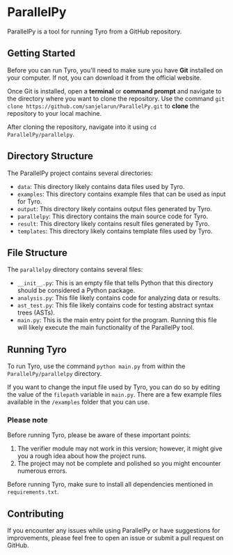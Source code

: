 # ParallelPy

ParallelPy is a tool for running Tyro from a GitHub repository.

## Getting Started

Before you can run Tyro, you'll need to make sure you have **Git** installed on your computer. If not, you can download it from the official website.

Once Git is installed, open a **terminal** or **command prompt** and navigate to the directory where you want to clone the repository. Use the command `git clone https://github.com/sanjelarun/ParallelPy.git` to **clone** the repository to your local machine.

After cloning the repository, navigate into it using `cd ParallelPy/parallelpy`.

## Directory Structure

The ParallelPy project contains several directories:

- `data`: This directory likely contains data files used by Tyro.
- `examples`: This directory contains example files that can be used as input for Tyro.
- `output`: This directory likely contains output files generated by Tyro.
- `parallelpy`: This directory contains the main source code for Tyro.
- `result`: This directory likely contains result files generated by Tyro.
- `templates`: This directory likely contains template files used by Tyro.

## File Structure

The `parallelpy` directory contains several files:

- `__init__.py`: This is an empty file that tells Python that this directory should be considered a Python package.
- `analysis.py`: This file likely contains code for analyzing data or results.
- `ast_test.py`: This file likely contains code for testing abstract syntax trees (ASTs).
- `main.py`: This is the main entry point for the program. Running this file will likely execute the main functionality of the ParallelPy tool.

## Running Tyro

To run Tyro, use the command `python main.py` from within the `ParallelPy/parallelpy` directory.

If you want to change the input file used by Tyro, you can do so by editing the value of the `filepath` variable in `main.py`. There are a few example files available in the `/examples` folder that you can use.

### Please note
Before running Tyro, please be aware of these important points:
1. The verifier module may not work in this version; however, it might give you a rough idea about how the project runs.
2. The project may not be complete and polished so you might encounter numerous errors.

Before running Tyro, make sure to install all dependencies mentioned in `requirements.txt`.

## Contributing

If you encounter any issues while using ParallelPy or have suggestions for improvements, please feel free to open an issue or submit a pull request on GitHub.
